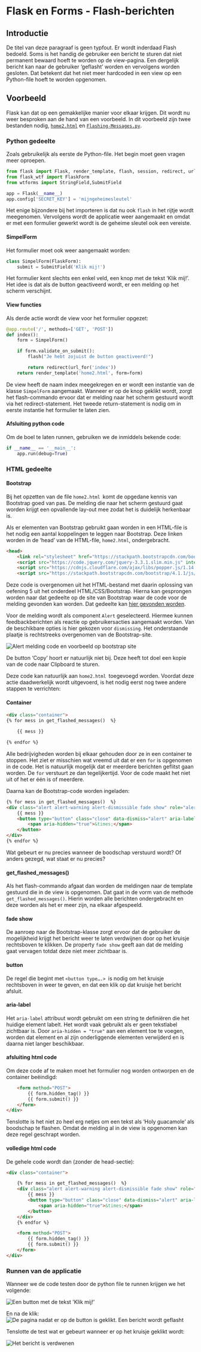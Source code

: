 # Flask en Forms - Flash-berichten

## Introductie
De titel van deze paragraaf is geen typfout. Er wordt inderdaad Flash bedoeld.
Soms is het handig de gebruiker een bericht te sturen dat niet permanent bewaard hoeft te worden op de view-pagina. Een dergelijk bericht kan naar de gebruiker ‘geflasht’ worden en vervolgens worden gesloten. Dat betekent dat het niet meer hardcoded in een view op een Python-file hoeft te worden opgenomen.

## Voorbeeld
Flask kan dat op een gemakkelijke manier voor elkaar krijgen.
Dit wordt nu weer besproken aan de hand van een voorbeeld. In dit voorbeeld zijn twee bestanden nodig, [`home2.html`](../bestanden/home2.html) en [`Flashing-Messages.py`](../bestanden/Flashing-Messages.py).

### Python gedeelte
Zoals gebruikelijk als eerste de Python-file. Het begin moet geen vragen meer oproepen.

```python hl_lines="1"
from flask import Flask, render_template, flash, session, redirect, url_for
from flask_wtf import FlaskForm
from wtforms import StringField,SubmitField

app = Flask(__name__)
app.config['SECRET_KEY'] = 'mijngeheimesleutel'
```

Het enige bijzondere bij het importeren is dat nu ook `flash` in het rijtje wordt meegenomen.
Vervolgens wordt de applicatie weer aangemaakt en omdat er met een formulier gewerkt wordt is de geheime sleutel ook een vereiste.

#### SimpelForm
Het formulier moet ook weer aangemaakt worden:

```python
class SimpelForm(FlaskForm):
    submit = SubmitField('Klik mij!')
```

Het formulier kent slechts een enkel veld, een knop met de tekst ‘Klik mij!’.
Het idee is dat als de button geactiveerd wordt, er een melding op het scherm verschijnt.

#### View functies
Als derde actie wordt de view voor het formulier opgezet:

```python
@app.route('/', methods=['GET', 'POST'])
def index():
    form = SimpelForm()

    if form.validate_on_submit():
        flash("Je hebt zojuist de button geactiveerd!")

        return redirect(url_for('index'))
    return render_template('home2.html', form=form)
```

De view heeft de naam index meegekregen en er wordt een instantie van de klasse `SimpelForm` aangemaakt. Wanneer er op de knop geklikt wordt, zorgt het flash-commando ervoor dat er melding naar het scherm gestuurd wordt via het redirect-statement. Het tweede return-statement is nodig om in eerste instantie het formulier te laten zien.

#### Afsluiting python code
Om de boel te laten runnen, gebruiken we de inmiddels bekende code:

```python
if __name__ == '__main__':
    app.run(debug=True)
```


### HTML gedeelte

#### Bootstrap
Bij het opzetten van de file `home2.html `komt de opgedane kennis van Bootstrap goed van pas. De melding die naar het scherm gestuurd gaat worden krijgt een opvallende lay-out mee zodat het is duidelijk herkenbaar is.

Als er elementen van Bootstrap gebruikt gaan worden in een HTML-file is het nodig een aantal koppelingen te leggen naar Bootstrap. Deze linken worden in de ‘head’ van de HTML-file, `home2.html`, ondergebracht.

```html
<head>
    <link rel="stylesheet" href="https://stackpath.bootstrapcdn.com/bootstrap/4.1.1/css/bootstrap.min.css" integrity="sha384-  WskhaSGFgHYWDcbwN70/dfYBj47jz9qbsMId/iRN3ewGhXQFZCSftd1LZCfmhktB" crossorigin="anonymous">
    <script src="https://code.jquery.com/jquery-3.3.1.slim.min.js" integrity="sha384-q8i/X+965DzO0rT7abK41JStQIAqVgRVzpbzo5smXKp4YfRvH+8abtTE1Pi6jizo" crossorigin="anonymous"></script>
    <script src="https://cdnjs.cloudflare.com/ajax/libs/popper.js/1.14.3/umd/popper.min.js" integrity="sha384-ZMP7rVo3mIykV+2+9J3UJ46jBk0WLaUAdn689aCwoqbBJiSnjAK/l8WvCWPIPm49" crossorigin="anonymous"></script>
    <script src="https://stackpath.bootstrapcdn.com/bootstrap/4.1.1/js/bootstrap.min.js" integrity="sha384-smHYKdLADwkXOn1EmN1qk/HfnUcbVRZyYmZ4qpPea6sjB/pTJ0euyQp0Mk8ck+5T" crossorigin="anonymous"></script>
```

Deze code is overgenomen uit het HTML-bestand met daarin oplossing van oefening 5 uit het onderdeel HTML/CSS/Bootstrap. Hierna kan gesprongen worden naar dat gedeelte op de site van Bootstrap waar de code voor de melding gevonden kan worden. Dat gedeelte kan [hier gevonden worden](https://getbootstrap.com/docs/4.0/components/alerts/).

Voor de melding wordt als component `Alert` geselecteerd. Hiermee kunnen feedbackberichten als reactie op gebruikersacties aangemaakt worden. Van de beschikbare opties is hier gekozen voor `dismissing`.
Het onderstaande plaatje is rechtstreeks overgenomen van de Bootstrap-site.

![Alert melding code en voorbeeld op bootstrap site](imgs/alert-melding-bootstrap.png)

De button ‘Copy’ hoort er natuurlijk niet bij. Deze heeft tot doel een kopie van de code naar Clipboard te sturen.

Deze code kan natuurlijk aan `home2.html `toegevoegd worden. Voordat deze actie daadwerkelijk wordt uitgevoerd, is het nodig eerst nog twee andere stappen te verrichten:

#### Container

```html
<div class="container">
{% for mess in get_flashed_messages()  %}

    {{ mess }}

{% endfor %}
```

Alle bedrijvigheden worden bij elkaar gehouden door ze in een container te stoppen. Het ziet er misschien wat vreemd uit dat er een `for` is opgenomen in de code. Het is natuurlijk mogelijk dat er meerdere berichten geflitst gaan worden. De `for` verstuurt ze dan tegelijkertijd. Voor de code maakt het niet uit of het er één is of meerdere.

Daarna kan de Bootstrap-code worden ingeladen:

```html
{% for mess in get_flashed_messages()  %}
<div class="alert alert-warning alert-dismissible fade show" role="alert">
    {{ mess }}
    <button type="button" class="close" data-dismiss="alert" aria-label="Close">
        <span aria-hidden="true">&times;</span>
    </button>
</div>
{% endfor %}
```
Wat gebeurt er nu precies wanneer de boodschap verstuurd wordt? Of anders gezegd, wat staat er nu precies?

#### get_flashed_messages()
Als het flash-commando afgaat dan worden de meldingen naar de template gestuurd die in de view is opgenomen. Dat gaat in de vorm van de methode `get_flashed_messages()`. Hierin worden alle berichten ondergebracht en deze worden als het er meer zijn, na elkaar afgespeeld.

#### fade show
De aanroep naar de Bootstrap-klasse zorgt ervoor dat de gebruiker de mogelijkheid krijgt het bericht weer te laten verdwijnen door op het kruisje rechtsboven te klikken. De property `fade show` geeft aan dat de melding gaat vervagen totdat deze niet meer zichtbaar is.

#### button
De regel die begint met `<button type….> `is nodig om het kruisje rechtsboven in weer te geven, en dat een klik op dat kruisje het bericht afsluit.

#### aria-label
Het `aria-label` attribuut wordt gebruikt om een string te definiëren die het huidige element labelt. Het wordt vaak gebruikt als er geen tekstlabel zichtbaar is. Door `aria-hidden = "true"` aan een element toe te voegen, worden dat element en al zijn onderliggende elementen verwijderd en is daarna niet langer beschikbaar.

#### afsluiting html code
Om deze code af te maken moet het formulier nog worden ontworpen en de container beëindigd:

```html
    <form method="POST">
        {{ form.hidden_tag() }}
        {{ form.submit() }}
    </form>
</div>
```

Tenslotte is het niet zo heel erg netjes om een tekst als ‘Holy guacamole’ als boodschap te flashen. Omdat de melding al in de view is opgenomen kan deze regel geschrapt worden.

#### volledige html code
De gehele code wordt dan (zonder de head-sectie):

```html
<div class="container">

    {% for mess in get_flashed_messages()  %}
    <div class="alert alert-warning alert-dismissible fade show" role="alert">
        {{ mess }}
        <button type="button" class="close" data-dismiss="alert" aria-label="Close">
            <span aria-hidden="true">&times;</span>
        </button>
    </div>
    {% endfor %}

    <form method="POST">
        {{ form.hidden_tag() }}
        {{ form.submit() }}
    </form>
</div>
```


### Runnen van de applicatie

Wanneer we de code testen door de python file te runnen krijgen we het volgende:

![Een button met de tekst 'Klik mij!'](imgs/Button-met-klik-mij-tekst.png)


En na de klik:
![De pagina nadat er op de button is geklikt. Een bericht wordt geflasht](imgs/button-met-melding.png)

Tenslotte de test wat er gebeurt wanneer er op het kruisje geklikt wordt:

![Het bericht is verdwenen](imgs/Button-met-klik-mij-tekst.png)


